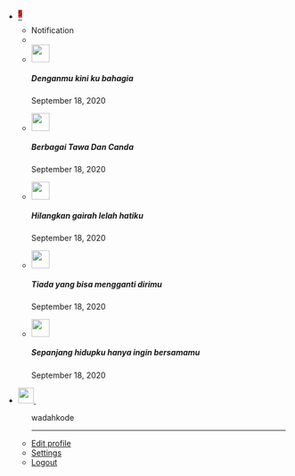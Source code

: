 <div class="uk-position-relative uk-position-z-index uk-height-small">
    <div id="homeNavbar" class="uk-position-fixed uk-width-1-1">
        <nav class="uk-navbar-container uk-navbar-primary uk-background-primary uk-box-shadow-medium" uk-navbar>
            <div class="uk-navbar-left">
                <a href="#" class="uk-navbar-toggle" uk-navbar-toggle-icon uk-toggle="target: #offcanvas-push"></a>
                <!--a href="{{ site.url }}/index.html" class="uk-button uk-padding-small">
                    <span uk-icon="icon: arrow-left; ratio: 1.5"></span>
                </a-->
                <!--span class="uk-logo @uk-margin-small-left">
                    {{ page.title }}
                </span-->
            </div>
            <div class="uk-navbar-right">
                <ul class="uk-navbar-nav">
                    <li class="uk-active">
                        <a href="#">
                            <sup class="uk-badge" style="background: #e53935;">5</sup>
                            <span uk-icon="icon: bell"></span>
                        </a>
                        <div class="uk-navbar-dropdown" uk-drop="offset: 0; boundary: !nav; boundary-align: true; pos: bottom-justify; animation: uk-animation-slide-right-small; duration: 100">
                            <ul class="uk-nav uk-navbar-dropdown-nav">
                                <li class="uk-nav-header">Notification</li>
                                <li class="uk-nav-divider"></li>
                                <li class="uk-card uk-background-default uk-border uk-margin-bottom">
                                    <div class="uk-card-header uk-padding-auto uk-margin-auto">
                                        <div class="uk-grid-small uk-flex-middle" uk-grid>
                                            <div class="uk-width-auto">
                                                <img class="uk-border-circle" width="32" height="32" src="{{ site.url }}/assets/avatar/no-image.png">
                                            </div>
                                            <div class="uk-width-expand">
                                                <h5 class="@uk-card-title uk-margin-remove-bottom">Denganmu kini ku bahagia</h5>
                                                <p class="uk-text-meta uk-margin-remove-top"><time datetime="2020-09-18T13:00">September 18, 2020</time></p>
                                            </div>
                                        </div>
                                    </div>
                                    <!--div class="uk-card-body uk-padding-auto uk-margin-auto">
                                        <p>Lorem ipsum dolor sit amet, consectetur adipiscing elit, sed do eiusmod tempor incididunt.</p>
                                    </div-->
                                </li>
                                <li class="uk-card uk-background-default uk-border uk-margin-bottom">
                                    <div class="uk-card-header uk-padding-auto uk-margin-auto">
                                        <div class="uk-grid-small uk-flex-middle" uk-grid>
                                            <div class="uk-width-auto">
                                                <img class="uk-border-circle" width="32" height="32" src="{{ site.url }}/assets/avatar/no-image.png">
                                            </div>
                                            <div class="uk-width-expand">
                                                <h5 class="@uk-card-title uk-margin-remove-bottom">Berbagai Tawa Dan Canda</h5>
                                                <p class="uk-text-meta uk-margin-remove-top"><time datetime="2020-09-18T13:00">September 18, 2020</time></p>
                                            </div>
                                        </div>
                                    </div>
                                    <!--div class="uk-card-body uk-padding-auto uk-margin-auto">
                                        <p>Lorem ipsum dolor sit amet, consectetur adipiscing elit, sed do eiusmod tempor incididunt.</p>
                                    </div-->
                                </li>
                                <li class="uk-card uk-background-default uk-border uk-margin-bottom">
                                    <div class="uk-card-header uk-padding-auto uk-margin-auto">
                                        <div class="uk-grid-small uk-flex-middle" uk-grid>
                                            <div class="uk-width-auto">
                                                <img class="uk-border-circle" width="32" height="32" src="{{ site.url }}/assets/avatar/no-image.png">
                                            </div>
                                            <div class="uk-width-expand">
                                                <h5 class="@uk-card-title uk-margin-remove-bottom">Hilangkan gairah lelah hatiku</h5>
                                                <p class="uk-text-meta uk-margin-remove-top"><time datetime="2020-09-18T13:00">September 18, 2020</time></p>
                                            </div>
                                        </div>
                                    </div>
                                    <!--div class="uk-card-body uk-padding-auto uk-margin-auto">
                                        <p>Lorem ipsum dolor sit amet, consectetur adipiscing elit, sed do eiusmod tempor incididunt.</p>
                                    </div-->
                                </li>
                                <li class="uk-card uk-background-default uk-border uk-margin-bottom">
                                    <div class="uk-card-header uk-padding-auto uk-margin-auto">
                                        <div class="uk-grid-small uk-flex-middle" uk-grid>
                                            <div class="uk-width-auto">
                                                <img class="uk-border-circle" width="32" height="32" src="{{ site.url }}/assets/avatar/no-image.png">
                                            </div>
                                            <div class="uk-width-expand">
                                                <h5 class="@uk-card-title uk-margin-remove-bottom">Tiada yang bisa mengganti dirimu</h5>
                                                <p class="uk-text-meta uk-margin-remove-top"><time datetime="2020-09-18T13:00">September 18, 2020</time></p>
                                            </div>
                                        </div>
                                    </div>
                                    <!--div class="uk-card-body uk-padding-auto uk-margin-auto">
                                        <p>Lorem ipsum dolor sit amet, consectetur adipiscing elit, sed do eiusmod tempor incididunt.</p>
                                    </div-->
                                </li>
                                <li class="uk-card uk-background-default uk-border uk-margin-bottom">
                                    <div class="uk-card-header uk-padding-auto uk-margin-auto">
                                        <div class="uk-grid-small uk-flex-middle" uk-grid>
                                            <div class="uk-width-auto">
                                                <img class="uk-border-circle" width="32" height="32" src="{{ site.url }}/assets/avatar/no-image.png">
                                            </div>
                                            <div class="uk-width-expand">
                                                <h5 class="@uk-card-title uk-margin-remove-bottom">Sepanjang hidupku hanya ingin bersamamu</h5>
                                                <p class="uk-text-meta uk-margin-remove-top"><time datetime="2020-09-18T13:00">September 18, 2020</time></p>
                                            </div>
                                        </div>
                                    </div>
                                    <!--div class="uk-card-body uk-padding-auto uk-margin-auto">
                                        <p>Lorem ipsum dolor sit amet, consectetur adipiscing elit, sed do eiusmod tempor incididunt.</p>
                                    </div-->
                                </li>
                            </ul>
                        </div>
                    </li>
                    <!--li>
                        <a href="{{ site.url }}/register.html">
                            <span class="uk-badge uk-padding-small">Register</span>
                        </a>
                    </li-->
                    <li class="profile">
                        <a href="#">
                            <img width="28" height="28" src="{{ site.url }}/assets/avatar/me.jpg"/>&nbsp;<span uk-icon="icon: chevron-down"></span>
                        </a>
                        <div class="uk-navbar-dropdown">
                            <ul class="uk-nav uk-navbar-dropdown-nav">
                                <span class="uk-text-muted">wadahkode</span>
                                <hr/>
                                <li class="uk-active">
                                    <a href="{{ site.url }}">Edit profile</a>
                                </li>
                                <li>
                                    <a href="{{ site.url }}/id">Settings</a>
                                </li>
                                <li>
                                    <a href="{{ site.url }}/logout">Logout</a>
                                </li>
                            </ul>
                        </div>
                    </li>
                </ul>
            </div>
        </nav>
        <div id="email-verified"></div>
    </div>
</div>
